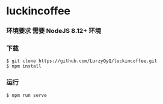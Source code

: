 # luckincoffee

### 环境要求 需要 NodeJS 8.12+ 环境

### 下载

```
$ git clone https://github.com/LurzyQyQ/luckincoffee.git
$ npm install
```

### 运行
```
$ npm run serve
```
